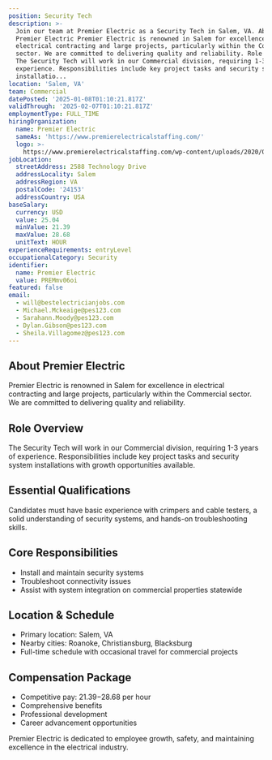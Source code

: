 ```yaml
---
position: Security Tech
description: >-
  Join our team at Premier Electric as a Security Tech in Salem, VA. About
  Premier Electric Premier Electric is renowned in Salem for excellence in
  electrical contracting and large projects, particularly within the Commercial
  sector. We are committed to delivering quality and reliability. Role Overview
  The Security Tech will work in our Commercial division, requiring 1-3 years of
  experience. Responsibilities include key project tasks and security system
  installatio...
location: 'Salem, VA'
team: Commercial
datePosted: '2025-01-08T01:10:21.817Z'
validThrough: '2025-02-07T01:10:21.817Z'
employmentType: FULL_TIME
hiringOrganization:
  name: Premier Electric
  sameAs: 'https://www.premierelectricalstaffing.com/'
  logo: >-
    https://www.premierelectricalstaffing.com/wp-content/uploads/2020/05/Premier-Electrical-Staffing-logo.png
jobLocation:
  streetAddress: 2588 Technology Drive
  addressLocality: Salem
  addressRegion: VA
  postalCode: '24153'
  addressCountry: USA
baseSalary:
  currency: USD
  value: 25.04
  minValue: 21.39
  maxValue: 28.68
  unitText: HOUR
experienceRequirements: entryLevel
occupationalCategory: Security
identifier:
  name: Premier Electric
  value: PREMmv06oi
featured: false
email:
  - will@bestelectricianjobs.com
  - Michael.Mckeaige@pes123.com
  - Sarahann.Moody@pes123.com
  - Dylan.Gibson@pes123.com
  - Sheila.Villagomez@pes123.com
---
```




## About Premier Electric
Premier Electric is renowned in Salem for excellence in electrical contracting and large projects, particularly within the Commercial sector. We are committed to delivering quality and reliability.

## Role Overview
The Security Tech will work in our Commercial division, requiring 1-3 years of experience. Responsibilities include key project tasks and security system installations with growth opportunities available.

## Essential Qualifications
Candidates must have basic experience with crimpers and cable testers, a solid understanding of security systems, and hands-on troubleshooting skills.

## Core Responsibilities
- Install and maintain security systems
- Troubleshoot connectivity issues
- Assist with system integration on commercial properties statewide

## Location & Schedule
- Primary location: Salem, VA
- Nearby cities: Roanoke, Christiansburg, Blacksburg
- Full-time schedule with occasional travel for commercial projects

## Compensation Package
- Competitive pay: $21.39-$28.68 per hour
- Comprehensive benefits
- Professional development
- Career advancement opportunities

Premier Electric is dedicated to employee growth, safety, and maintaining excellence in the electrical industry.